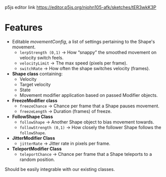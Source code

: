 p5js editor link
https://editor.p5js.org/njohn105-afk/sketches/tER3wkK3P


# Features
- Editable *movementConfig*, a list of settings pertaining to the Shape's movement.
  - `lerpStrength (0,1)` → How “snappy” the smoothed movement on velocity switch feels.
  - `velocityLimit` → The max speed (pixels per frame).
  - `switchRate` → How often the shape switches velocity (frames).
- **Shape class** containing:
  - Velocity  
  - Target velocity  
  - State
  - Movement modifier application based on passed Modifier objects.
- **FreezeModifier class**
  - `freezeChance` → Chance per frame that a Shape pauses movement.
  - `freezeLength` → Duration (frames) of freeze.
- **FollowShape Class**
  - `followShape` → Another Shape object to bias movement towards.
  - `followStrength (0,1)` → How closely the follower Shape follows the `followShape`.
- **JitterModifier Class**
  - `jitterRate` → Jitter rate in pixels per frame.
- **TeleportModifier Class**
  - `teleportChance` → Chance per frame that a Shape teleports to a random position.

Should be easily integrable with our existing classes.
